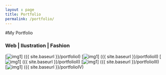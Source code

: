 ```yaml
---
layout : page
title: Portfolio
permalink: /portfolio/
---
```


#My Portfolio


### Web | Ilustration | Fashion 


[![img1](https://www.flickr.com/photos/130820279@N02/16252338358/)] ({{ site.baseurl }}/portfolioI)
[![img1](https://farm8.staticflickr.com/7500/16148585678_855f5e31d2_q.jpg)] ({{ site.baseurl }}/portfolioII)
[![img1](https://farm8.staticflickr.com/7524/16334412341_fab262ccb8_q.jpg)] ({{ site.baseurl }}/portfolioII)
[![img1](https://farm8.staticflickr.com/7518/15716253963_b30fb08415_q.jpg)] ({{ site.baseurl }}/portfolioIII)
[![img1](https://farm8.staticflickr.com/7508/16148793330_5a0cc6007a_q.jpg)] ({{ site.baseurl }}/portfolioIV)
